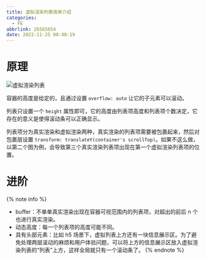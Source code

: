 ```yaml
---
title: 虚拟渲染列表简单介绍
categories:
  - FE
abbrlink: 2b565654
date: 2022-11-25 00:40:19
---
```


# 原理

![虚拟渲染列表](https://blog-images-1258719270.cos.ap-shanghai.myqcloud.com/FE/%E8%99%9A%E6%8B%9F%E6%B8%B2%E6%9F%93%E5%88%97%E8%A1%A8.png)

容器的高度是给定的，且通过设置 `overflow: auto` 让它的子元素可以滚动。

列表只设置一个 `height` 属性即可，它的高度由列表项高度和列表项个数决定，它存在的意义是使得滚动条可以正确显示。

列表项分为真实渲染和虚拟渲染两种，真实渲染的列表项需要被包裹起来，然后对包裹层设置 `transform: translateY(container's scrollTop)`。如果不这么做，以第二个图为例，会导致第三个真实渲染列表项出现在第一个虚拟渲染列表项的位置。

# 进阶

{% note info %}

- buffer：不单单真实渲染出现在容器可视范围内的列表项，对超出的前后 n 个也进行真实渲染。
- 动态高度：每一个列表项的高度可能不同。
- 具有头部元素：比如 h5 场景下，虚拟列表上方还有一块信息展示区。为了避免处理两层滚动的麻烦和用户体验问题，可以将上方的信息展示区放入虚拟渲染列表的“列表”上方，这样全局就只有一个滚动条了。
  {% endnote %}
